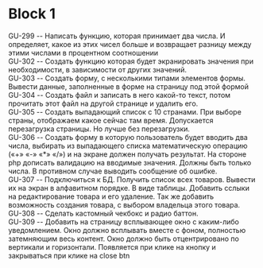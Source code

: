 # Block 1
GU-299 -- Написать функцию, которая принимает два числа. И определяет, какое из этих чисел больше и возвращает разницу между этими числами в процентном соотношении <br> 
GU-302 -- Создать функцию которая будет экранировать значения при необходимости, в зависимости от других значений.<br> 
GU-303 -- Создать форму, с несколькими типами элементов формы. Вывести данные, заполненные в форме на страницу под этой формой<br> 
GU-304 -- Создать файл и записать в него какой-то текст, потом прочитать этот файл на другой странице и удалить его.<br> GU-305 -- Создать выпадающий список с 10 странами. При выборе страны, отображаем какое сейчас там время. Допускается перезагрузка страницы. Но лучше без перезагрузки.<br> 
GU-306 -- Создать форму в которую пользователь будет вводить два числа, выбирать из выпадающего списка математическую операцию («+» «-» «*» «/») и на экране должен получать результат. На стороне php дописать валидацию на вводимые значения. Должны быть только числа. В противном случае выводить сообщение об ошибке.<br> 
GU-307 -- Подключиться к БД. Получить список всех товаров. Вывести их на экран в алфавитном порядке. В виде таблицы. Добавить сслыки на редактирование товара и его удаление. Так же добавить возможность создания товара, с выбором владельца этого товара.<br> 
GU-308 -- Сделать кастомный чекбокс и радио баттон.<br> 
GU-309 -- Добавить на страницу всплывающее окно с каким-либо уведомлением. Окно должно всплывать вместе с фоном, полностью затемняющим весь контент. Окно должно быть отцентрировано по вертикали и горизонтали. Появляется при клике на кнопку и закрываться при клике на close btn
